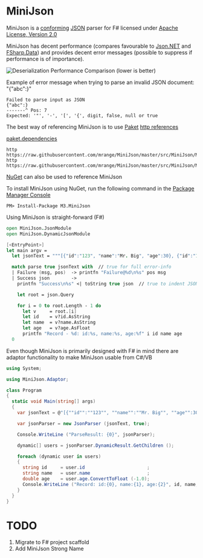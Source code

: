 # MiniJson

MiniJson is a [conforming](http://jsonlint.com) [JSON](http://json.org) parser for F# licensed under
[Apache License, Version 2.0](http://www.apache.org/licenses/LICENSE-2.0)

MiniJson has decent performance (compares favourable to [Json.NET](http://www.newtonsoft.com/json) and [FSharp.Data](https://github.com/fsharp/FSharp.Data))
and provides decent error messages (possible to suppress if performance is of importance).

![Deserialization Performance Comparison (lower is better)](https://raw.githubusercontent.com/mrange/MiniJson/master/images/perf_minijson.png)

Example of error message when trying to parse an invalid JSON document: "{"abc":}"
```
Failed to parse input as JSON
{"abc":}
-------^ Pos: 7
Expected: '"', '-', '[', '{', digit, false, null or true
```

The best way of referencing MiniJson is to use [Paket](http://www.nuget.org/packages/Paket/)
[http references](http://fsprojects.github.io/Paket/http-dependencies.html)

[paket.dependencies](http://fsprojects.github.io/Paket/dependencies-file.html)
```
http https://raw.githubusercontent.com/mrange/MiniJson/master/src/MiniJson/MiniJson.fs
http https://raw.githubusercontent.com/mrange/MiniJson/master/src/MiniJson/MiniJson.Dynamic.fs
```

[NuGet](http://www.nuget.org/packages/M3.MiniJson/) can also be used to reference MiniJson

To install MiniJson using NuGet, run the following command in the [Package Manager Console](http://docs.nuget.org/consume/package-manager-console)
```
PM> Install-Package M3.MiniJson
```

Using MiniJson is straight-forward (F#)
```fsharp
open MiniJson.JsonModule
open MiniJson.DynamicJsonModule

[<EntryPoint>]
let main argv =
  let jsonText = """[{"id":"123", "name":"Mr. Big", "age":30}, {"id":"123", "name":"Mr. X"}]"""

  match parse true jsonText with  // true for full error-info
  | Failure (msg, pos)  -> printfn "Failure@%d\n%s" pos msg
  | Success json        ->
    printfn "Success\n%s" <| toString true json  // true to indent JSON

    let root = json.Query

    for i = 0 to root.Length - 1 do
      let v     = root.[i]
      let id    = v?id.AsString
      let name  = v?name.AsString
      let age   = v?age.AsFloat
      printfn "Record - %d: id:%s, name:%s, age:%f" i id name age
  0
```

Even though MiniJson is primarily designed with F# in mind there are adaptor
functionality to make MiniJson usable from C#/VB
```csharp
using System;

using MiniJson.Adaptor;

class Program
{
  static void Main(string[] args)
  {
    var jsonText = @"[{""id"":""123"", ""name"":""Mr. Big"", ""age"":30}, {""id"":""123"", ""name"":""Mr. X""}]";

    var jsonParser = new JsonParser (jsonText, true);

    Console.WriteLine ("ParseResult: {0}", jsonParser);

    dynamic[] users = jsonParser.DynamicResult.GetChildren ();

    foreach (dynamic user in users)
    {
      string id     = user.id                       ;
      string name   = user.name                     ;
      double age    = user.age.ConvertToFloat (-1.0);
      Console.WriteLine ("Record: id:{0}, name:{1}, age:{2}", id, name, age);
    }
  }
}
```


# TODO

1. Migrate to F# project scaffold
1. Add MiniJson Strong Name

